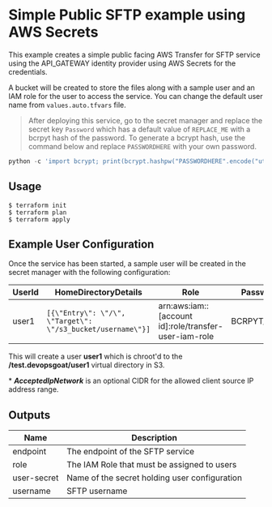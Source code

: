# Simple Public SFTP example using AWS Secrets

This example creates a simple public facing AWS Transfer for SFTP service using the API_GATEWAY identity provider using AWS Secrets for the credentials.

A bucket will be created to store the files along with a sample user and an IAM role for the user to access the service. You can change the default user name from `values.auto.tfvars` file.

> After deploying this service, go to the secret manager and replace the secret key `Password` which has a default value of `REPLACE_ME` with a bcrpyt hash of the password. To generate a bcrypt hash, use the command below and replace `PASSWORDHERE` with your own password.

```python
python -c 'import bcrypt; print(bcrypt.hashpw("PASSWORDHERE".encode("utf-8"), bcrypt.gensalt()))'
```



## Usage

    $ terraform init
    $ terraform plan
    $ terraform apply

## Example User Configuration

Once the service has been started, a sample user will be created in the secret manager with the following configuration:


| UserId | HomeDirectoryDetails | Role | Password | _AcceptedIpNetwork*_ |
|--------|----------------------|------|----------|-------------------|
| user1 | `[{\"Entry\": \"/\", \"Target\": \"/s3_bucket/username\"}]` | arn:aws:iam::[account id]:role/transfer-user-iam-role | BCRPYT_HASH | 192.168.1.0/24 |

This will create a user **user1** which is chroot'd to the **/test.devopsgoat/user1** virtual directory in S3.

\* **_AcceptedIpNetwork_** is an optional CIDR for the allowed client source IP address range.


## Outputs

| Name        | Description                                   |
|-------------|-----------------------------------------------|
| endpoint    | The endpoint of the SFTP service              |
| role        | The IAM Role that must be assigned to users   |
| user-secret | Name of the secret holding user configuration |
| username    | SFTP username                                 |
